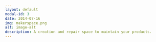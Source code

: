 ```yaml
---
layout: default
modal-id: 3
date: 2014-07-16
img: makerspace.png
alt: image-alt
description: A creation and repair space to maintain your products.
---
```


